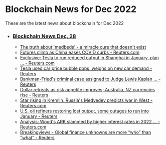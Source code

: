 # Blockchain News for Dec 2022
These are the latest news about blockchain for Dec 2022
- ### [Blockchain News Dec, 28](./28)
    - [The truth about 'medbeds' - a miracle cure that doesn't exist](https://www.bbc.co.uk/news/blogs-trending-64070190) 
    - [Futures climb as China eases COVID curbs - Reuters.com](https://www.reuters.com/markets/us/futures-climb-china-eases-covid-curbs-2022-12-27/) 
    - [Exclusive: Tesla to run reduced output in Shanghai in January, plan ... - Reuters.com](https://www.reuters.com/business/autos-transportation/tesla-run-reduced-output-shanghai-january-plan-shows-2022-12-27/) 
    - [Tesla used car price bubble pops, weighs on new car demand - Reuters](https://www.reuters.com/business/autos-transportation/tesla-used-car-price-bubble-pops-weighs-new-car-demand-2022-12-27/) 
    - [Bankman-Fried's criminal case assigned to Judge Lewis Kaplan ... - Reuters](https://www.reuters.com/legal/bankman-frieds-criminal-case-assigned-judge-lewis-kaplan-court-filing-2022-12-27/) 
    - [Dollar retreats as risk appetite improves; Australia, NZ currencies rise - Reuters](https://www.reuters.com/markets/currencies/dollar-retreats-risk-appetite-improves-australia-nz-currencies-rise-2022-12-27/) 
    - [Star rising in Kremlin, Russia's Medvedev predicts war in West - Reuters.com](https://www.reuters.com/world/europe/star-rising-kremlin-russias-medvedev-predicts-war-west-2022-12-27/) 
    - [U.S. oil refiners restoring lost output, some outages to run into January - Reuters](https://www.reuters.com/business/energy/us-oil-refiners-restoring-lost-output-some-outages-run-into-january-2022-12-27/) 
    - [Analysis: Wood's ARK slammed by higher interest rates in 2022 ... - Reuters.com](https://www.reuters.com/markets/us/woods-ark-slammed-by-higher-interest-rates-2022-along-with-other-growth-funds-2022-12-27/) 
    - [Breakingviews - Global finance unknowns are more “who” than “what” - Reuters](https://www.reuters.com/breakingviews/global-finance-unknowns-are-more-who-than-what-2022-12-27/) 
